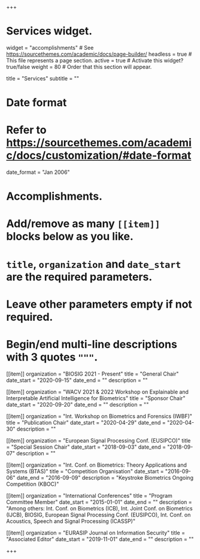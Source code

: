 +++
# Services widget.
widget = "accomplishments"  # See https://sourcethemes.com/academic/docs/page-builder/
headless = true  # This file represents a page section.
active = true  # Activate this widget? true/false
weight = 80  # Order that this section will appear.

title = "Services"
subtitle = ""

# Date format
#   Refer to https://sourcethemes.com/academic/docs/customization/#date-format
date_format = "Jan 2006"

# Accomplishments.
#   Add/remove as many `[[item]]` blocks below as you like.
#   `title`, `organization` and `date_start` are the required parameters.
#   Leave other parameters empty if not required.
#   Begin/end multi-line descriptions with 3 quotes `"""`.

[[item]]
  organization = "BIOSIG 2021 - Present"
  title = "General Chair"
  date_start = "2020-09-15"
  date_end = ""
  description = ""
  
[[item]]
  organization = "WACV 2021 & 2022 Workshop on Explainable and Interpretable Artificial Intelligence for Biometrics"
  title = "Sponsor Chair"
  date_start = "2020-09-20"
  date_end = ""
  description = ""


[[item]]
  organization = "Int. Workshop on Biometrics and Forensics (IWBF)"
  title = "Publication Chair"
  date_start = "2020-04-29"
  date_end = "2020-04-30"
  description = ""

[[item]]
  organization = "European Signal Processing Conf. (EUSIPCO)"
  title = "Special Session Chair"
  date_start = "2018-09-03"
  date_end = "2018-09-07"
  description = ""
  
[[item]]
  organization = "Int. Conf. on Biometrics: Theory Applications and Systems (BTAS)"
  title = "Competition Organisation"
  date_start = "2016-09-06"
  date_end = "2016-09-09"
  description = "Keystroke Biometrics Ongoing Competition (KBOC)"

[[item]]
  organization = "International Conferences"
  title = "Program Committee Member"
  date_start = "2015-01-01"
  date_end = ""
  description = "Among others: Int. Conf. on Biometrics (ICB), Int. Joint Conf. on Biometrics (IJCB), BIOSIG, European Signal Processing Conf. (EUSIPCO), Int. Conf. on Acoustics, Speech and Signal Processing (ICASSP)"

[[item]]
  organization = "EURASIP Journal on Information Security"
  title = "Associated Editor"
  date_start = "2019-11-01"
  date_end = ""
  description = ""
  

+++
